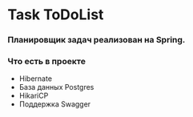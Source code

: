 # Task ToDoList
### Планировщик задач реализован на Spring.


### Что есть в проекте
* Hibernate
* База данных Postgres
* HikariCP
* Поддержка Swagger